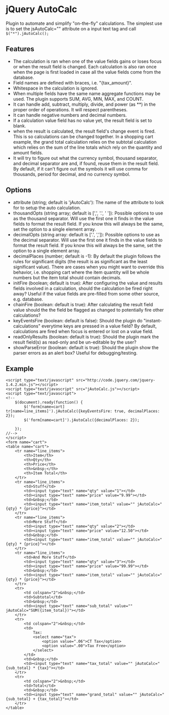 # jQuery AutoCalc

Plugin to automate and simplify "on-the-fly" calculations.  The simplest use is to set the jsAutoCalc="" attribute on a input text tag and call `$("*").jAutoCalc();`

## Features

* The calculation is ran when one of the value fields gains or loses focus or when the result field is changed.  Each calculation is also ran once when the page is first loaded in case all the value fields come from the database.
* Field names are defined with braces, i.e. "{tax_amount}".
* Whitespace in the calculation is ignored.
* When multiple fields have the same name aggregate functions may be used.  The plugin supports SUM, AVG, MIN, MAX, and COUNT.
* It can handle add, subtract, multiply, divide, and power (as **) in the proper order of operations.  It will respect parentheses.
* It can handle negative numbers and decimal numbers.
* If a calculation value field has no value yet, the result field is set to blank.
* when the result is calculated, the result field's change event is fired.  This is so calculations can be changed together.  In a shopping cart example, the grand total calculation relies on the subtotal calculation which relies on the sum of the line totals which rely on the quantity and amount fields.
* It will try to figure out what the currency symbol, thousand separator, and decimal separator are and, if found, reuse them in the result field.  By default, if it can't figure out the symbols it will use comma for thousands, period for decimal, and no currency symbol.

## Options

* attribute (string; default is 'jAutoCalc'): The name of the attribute to look for to setup the auto calculation.
* thousandOpts (string array; default is [',', '.', ' ']): Possible options to use as the thousand separator.  Will use the first one it finds in the value fields to format the result field.  If you know this will always be the same, set the option to a single element array.
* decimalOpts (string array: default is ['.', ',']): Possible options to use as the decimal separator.  Will use the first one it finds in the value fields to format the result field.  If you know this will always be the same, set the option to a single element array.
* decimalPlaces (number; default is -1): By default the plugin follows the rules for significant digits (the result is as significant as the least significant value).  There are cases when you might want to override this behavior, i.e. shopping cart where the item quantity will be whole numbers but the item total should contain decimals.
* initFire (boolean; default is true): After configuring the value and results fields involved in a calculation, should the calculation be fired right away?  Useful if the value fields are pre-filled from some other source, e.g. database.
* chainFire (boolean: default is true): After calculating the result field value should the the field be flagged as changed to potentially fire other calculations?
* keyEventsFire (boolean: default is false): Should the plugin do "instant-calculations" everytime keys are pressed in a value field?  By default, calculations are fired when focus is entered or lost on a value field.
* readOnlyResults (boolean: default is true): Should the plugin mark the result field(s) as read-only and be un-editable by the user?
* showParseError (boolean: default is true): Should the plugin show the parser errors as an alert box?  Useful for debugging/testing.

## Example

    <script type="text/javascript" src="http://code.jquery.com/jquery-1.4.2.min.js"></script>
    <script type="text/javascript" src="jAutoCalc.js"></script>
    <script type="text/javascript">
    <!--
    	$(document).ready(function() {
    		$('form[name=cart] tr[name=line_items]').jAutoCalc({keyEventsFire: true, decimalPlaces: 2});
    		$('form[name=cart]').jAutoCalc({decimalPlaces: 2});
    		
    	});
    //-->
    </script>
    <form name="cart">
	<table name="cart">
		<tr name="line_items">
			<th>Item</th>
			<th>Qty</th>
			<th>Price</th>
			<th>&nbsp;</th>
			<th>Item Total</th>
		</tr>
		<tr name="line_items">
			<td>Stuff</td>
			<td><input type="text" name="qty" value="1"></td>
			<td><input type="text" name="price" value="9.99"></td>
			<td>&nbsp;</td>
			<td><input type="text" name="item_total" value="" jAutoCalc="{qty} * {price}"></td>
		</tr>
		<tr name="line_items">
			<td>More Stuff</td>
			<td><input type="text" name="qty" value="2"></td>
			<td><input type="text" name="price" value="12.50"></td>
			<td>&nbsp;</td>
			<td><input type="text" name="item_total" value="" jAutoCalc="{qty} * {price}"></td>
		</tr>
		<tr name="line_items">
			<td>And More Stuff</td>
			<td><input type="text" name="qty" value="3"></td>
			<td><input type="text" name="price" value="99.99"></td>
			<td>&nbsp;</td>
			<td><input type="text" name="item_total" value="" jAutoCalc="{qty} * {price}"></td>
		</tr>
		<tr>
			<td colspan="2">&nbsp;</td>
			<td>Subtotal</td>
			<td>&nbsp;</td>
			<td><input type="text" name="sub_total" value="" jAutoCalc="SUM({item_total})"></td>
		</tr>
		<tr>
			<td colspan="2">&nbsp;</td>
			<td>
				Tax:
				<select name="tax">
					<option value=".06">CT Tax</option>
					<option value=".00">Tax Free</option>
				</select>
			</td>
			<td>&nbsp;</td>
			<td><input type="text" name="tax_total" value="" jAutoCalc="{sub_total} * {tax}"></td>
		</tr>
		<tr>
			<td colspan="2">&nbsp;</td>
			<td>Total</td>
			<td>&nbsp;</td>
			<td><input type="text" name="grand_total" value="" jAutoCalc="{sub_total} + {tax_total}"></td>
		</tr>
	</table>
</form>